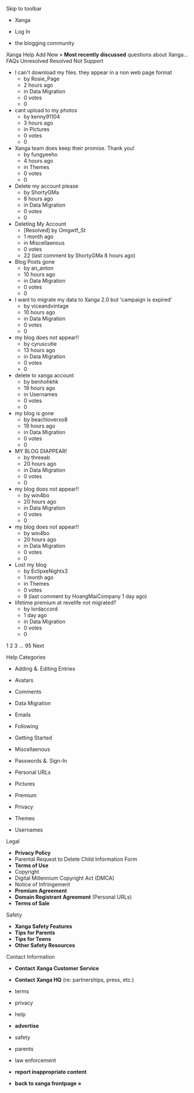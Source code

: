Skip to toolbar

*   Xanga

*   Log In

*   the blogging community

Xanga Help Add New » **Most recently discussed** questions about Xanga… FAQs Unresolved Resolved Not Support

*   I can't download my files. they appear in a non web page format
    *   by Rosie\_Page
    *   2 hours ago
    *   in Data Migration
    *   0 votes
    *   0
*   cant upload to my photos
    *   by kenny91104
    *   3 hours ago
    *   in Pictures
    *   0 votes
    *   0
*   Xanga team does keep their promise. Thank you!
    *   by fungyeeho
    *   4 hours ago
    *   in Themes
    *   0 votes
    *   0
*   Delete my account please
    *   by ShortyGMa
    *   8 hours ago
    *   in Data Migration
    *   0 votes
    *   0
*   Deleting My Account
    *   \[Resolved\] by Omgwtf\_St
    *   1 month ago
    *   in Miscellaenous
    *   0 votes
    *   22 (last comment by ShortyGMa 8 hours ago)
*   Blog Posts gone
    *   by an\_anton
    *   10 hours ago
    *   in Data Migration
    *   0 votes
    *   0
*   I want to migrate my data to Xanga 2.0 but 'campaign is expired'
    *   by viceandvintage
    *   10 hours ago
    *   in Data Migration
    *   0 votes
    *   0
*   my blog does not appear!!
    *   by cyruscutie
    *   13 hours ago
    *   in Data Migration
    *   0 votes
    *   0
*   delete to xanga account
    *   by benhohkhk
    *   19 hours ago
    *   in Usernames
    *   0 votes
    *   0
*   my blog is gone
    *   by beachloverxo8
    *   19 hours ago
    *   in Data Migration
    *   0 votes
    *   0
*   MY BLOG DIAPPEAR!
    *   by threeab
    *   20 hours ago
    *   in Data Migration
    *   0 votes
    *   0
*   my blog does not appear!!
    *   by win4bo
    *   20 hours ago
    *   in Data Migration
    *   0 votes
    *   0
*   my blog does not appear!!
    *   by win4bo
    *   20 hours ago
    *   in Data Migration
    *   0 votes
    *   0
*   Lost my blog
    *   by EclipxeNightx3
    *   1 month ago
    *   in Themes
    *   0 votes
    *   9 (last comment by HoangMaiCompany 1 day ago)
*   lifetime premium at revelife not migrated?
    *   by lordaccord
    *   1 day ago
    *   in Data Migration
    *   0 votes
    *   0

1 2 3 ... 95 Next

Help Categories

*   Adding &. Editing Entries
*   Avatars
*   Comments
*   Data Migration
*   Emails
*   Following
*   Getting Started
*   Miscellaenous

*   Passwords &. Sign-In
*   Personal URLs
*   Pictures
*   Premium
*   Privacy
*   Themes
*   Usernames

Legal

*   **Privacy Policy**
*   Parental Request to Delete Child Information Form
*   **Terms of Use**
*   Copyright
*   Digital Millennium Copyright Act (DMCA)
*   Notice of Infringement
*   **Premium Agreement**
*   **Domain Registrant Agreement** (Personal URLs)
*   **Terms of Sale**

Safety

*   **Xanga Safety Features**
*   **Tips for Parents**
*   **Tips for Teens**
*   **Other Safety Resources**

Contact Information

*   **Contact Xanga Customer Service**
*   **Contact Xanga HQ** (re: partnerships, press, etc.)

*   terms
*   privacy
*   help
*   **advertise**

*   safety
*   parents
*   law enforcement
*   **report inappropriate content**

*   **back to xanga frontpage »**